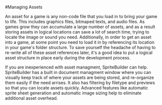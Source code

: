 #Managing Assets

An asset for a game is any non-code file that you load in to bring your game to life.  This includes graphics files, bitmaped texts, and audio files.  As games grow they can accumulate a large number of assets, and as a result storing assets in logical locations can save a lot of search time, trying to locate the image or sound you need.  Additionally, in order to get an asset into a game, at some point you need to load it in by referencing its location in your game's folder structure.  To save yourself the headache of having to re-write all of these asset references later, it's a good idea to put a logical asset structure in place early during the development process.

If you are inexperienced with asset managment, SpriteBuilder can help.  SpriteBuilder has a built in document managment window where you can visually keep track of where your assets are being stored, and re-organize them easily if the need arrises.  It also has filtering by filetype and previews so that you can locate assets quickly.  Advanced features like automatic sprite sheet generation and automatic image sizing help to eliminate additional asset overhead.